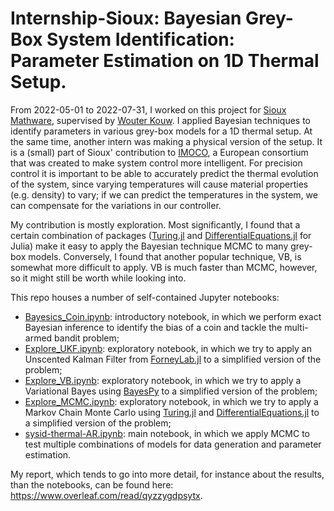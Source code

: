 # Internship-Sioux: Bayesian Grey-Box System Identification: Parameter Estimation on 1D Thermal Setup.

From 2022-05-01 to 2022-07-31, I worked on this project for [Sioux Mathware](https://www.sioux.eu/competences/mathware/), supervised by [Wouter Kouw](https://github.com/wmkouw). I applied Bayesian techniques to identify parameters in various grey-box models for a 1D thermal setup. At the same time, another intern was making a physical version of the setup. It is a (small) part of Sioux' contribution to [IMOCO](https://www.imoco4e.eu/overview/consortium/), a European consortium that was created to make system control more intelligent. For precision control it is important to be able to accurately predict the thermal evolution of the system, since varying temperatures will cause material properties (e.g. density) to vary; if we can predict the temperatures in the system, we can compensate for the variations in our controller. 

My contribution is mostly exploration. Most significantly, I found that a certain combination of packages ([Turing.jl](https://github.com/TuringLang/Turing.jl) and [DifferentialEquations.jl](https://github.com/SciML/DifferentialEquations.jl) for Julia) make it easy to apply the Bayesian technique MCMC to many grey-box models. Conversely, I found that another popular technique, VB, is somewhat more difficult to apply. VB is much faster than MCMC, however, so it might still be worth while looking into. 

This repo houses a number of self-contained Jupyter notebooks:
- [Bayesics_Coin.ipynb](https://github.com/finn491/Internship-Sioux/blob/main/Bayesics_Coin.ipynb): introductory notebook, in which we perform exact Bayesian inference to identify the bias of a coin and tackle the multi-armed bandit problem;
- [Explore_UKF.ipynb](https://github.com/finn491/Internship-Sioux/blob/main/Explore_UKF.ipynb): exploratory notebook, in which we try to apply an Unscented Kalman Filter from [ForneyLab.jl](https://github.com/biaslab/ForneyLab.jl) to a simplified version of the problem;
- [Explore_VB.ipynb](https://github.com/finn491/Internship-Sioux/blob/main/Explore_VB.ipynb): exploratory notebook, in which we try to apply a Variational Bayes using [BayesPy](https://github.com/bayespy/bayespy) to a simplified version of the problem;
- [Explore_MCMC.ipynb](https://github.com/finn491/Internship-Sioux/blob/main/Explore_MCMC.ipynb): exploratory notebook, in which we try to apply a Markov Chain Monte Carlo using [Turing.jl](https://github.com/TuringLang/Turing.jl) and [DifferentialEquations.jl](https://github.com/SciML/DifferentialEquations.jl) to a simplified version of the problem;
- [sysid-thermal-AR.ipynb](https://github.com/finn491/Internship-Sioux/blob/main/sysid-thermal-AR.ipynb): main notebook, in which we apply MCMC to test multiple combinations of models for data generation and parameter estimation.

My report, which tends to go into more detail, for instance about the results, than the notebooks, can be found here: https://www.overleaf.com/read/qyzzygdpsytx.
